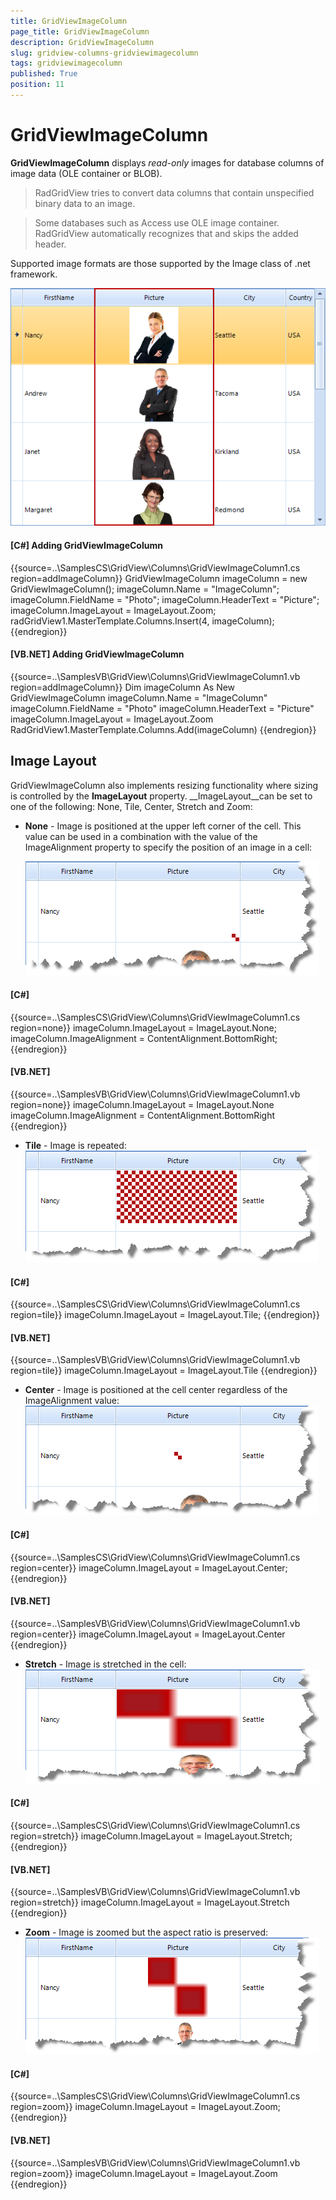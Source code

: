 ```yaml
---
title: GridViewImageColumn
page_title: GridViewImageColumn
description: GridViewImageColumn
slug: gridview-columns-gridviewimagecolumn
tags: gridviewimagecolumn
published: True
position: 11
---
```


# GridViewImageColumn



__GridViewImageColumn__ displays *read-only* images for database columns of image data (OLE container or BLOB). 

>RadGridView tries to convert data columns that contain unspecified binary data to an image.

>Some databases such as Access use OLE image container. RadGridView automatically recognizes that and skips the added header. 

Supported image formats are those supported by the Image class of .net framework. 



![gridview-columns-gridviewimagecolumn 001](images/gridview-columns-gridviewimagecolumn001.png)

#### __[C#] Adding GridViewImageColumn__

{{source=..\SamplesCS\GridView\Columns\GridViewImageColumn1.cs region=addImageColumn}}
	            GridViewImageColumn imageColumn = new GridViewImageColumn();
	            imageColumn.Name = "ImageColumn";
	            imageColumn.FieldName = "Photo";
	            imageColumn.HeaderText = "Picture";
	            imageColumn.ImageLayout = ImageLayout.Zoom;           
	            radGridView1.MasterTemplate.Columns.Insert(4, imageColumn);
	{{endregion}}



#### __[VB.NET] Adding GridViewImageColumn__

{{source=..\SamplesVB\GridView\Columns\GridViewImageColumn1.vb region=addImageColumn}}
	        Dim imageColumn As New GridViewImageColumn
	        imageColumn.Name = "ImageColumn"
	        imageColumn.FieldName = "Photo"
	        imageColumn.HeaderText = "Picture"
	        imageColumn.ImageLayout = ImageLayout.Zoom
	        RadGridView1.MasterTemplate.Columns.Add(imageColumn)
	{{endregion}}



## Image Layout

GridViewImageColumn also implements resizing functionality where sizing is controlled by the __ImageLayout__ property. __ImageLayout__can be set to one of the following: None, Tile, Center, Stretch and Zoom:

* __None__ - Image is positioned at the upper left corner of the cell. This value can be used in a combination
  with the value of the ImageAlignment property to specify the position of an image in a cell:
  
  ![gridview-columns-gridviewimagecolumn 002](images/gridview-columns-gridviewimagecolumn002.png)

#### __[C#]__

{{source=..\SamplesCS\GridView\Columns\GridViewImageColumn1.cs region=none}}
	            imageColumn.ImageLayout = ImageLayout.None;
	            imageColumn.ImageAlignment = ContentAlignment.BottomRight;
	{{endregion}}



#### __[VB.NET]__

{{source=..\SamplesVB\GridView\Columns\GridViewImageColumn1.vb region=none}}
	        imageColumn.ImageLayout = ImageLayout.None
	        imageColumn.ImageAlignment = ContentAlignment.BottomRight
	{{endregion}}



* __Tile__ - Image is repeated:
 ![gridview-columns-gridviewimagecolumn 003](images/gridview-columns-gridviewimagecolumn003.png)

#### __[C#]__

{{source=..\SamplesCS\GridView\Columns\GridViewImageColumn1.cs region=tile}}
	            imageColumn.ImageLayout = ImageLayout.Tile;
	{{endregion}}



#### __[VB.NET]__

{{source=..\SamplesVB\GridView\Columns\GridViewImageColumn1.vb region=tile}}
	        imageColumn.ImageLayout = ImageLayout.Tile
	{{endregion}}



* __Center__ - Image is positioned at the cell center regardless of the ImageAlignment value:
    ![gridview-columns-gridviewimagecolumn 004](images/gridview-columns-gridviewimagecolumn004.png)

#### __[C#]__

{{source=..\SamplesCS\GridView\Columns\GridViewImageColumn1.cs region=center}}
	            imageColumn.ImageLayout = ImageLayout.Center;
	{{endregion}}



#### __[VB.NET]__

{{source=..\SamplesVB\GridView\Columns\GridViewImageColumn1.vb region=center}}
	        imageColumn.ImageLayout = ImageLayout.Center
	{{endregion}}



* __Stretch__ - Image is stretched in the cell:
  ![gridview-columns-gridviewimagecolumn 005](images/gridview-columns-gridviewimagecolumn005.png)

#### __[C#]__

{{source=..\SamplesCS\GridView\Columns\GridViewImageColumn1.cs region=stretch}}
	            imageColumn.ImageLayout = ImageLayout.Stretch;
	{{endregion}}



#### __[VB.NET]__

{{source=..\SamplesVB\GridView\Columns\GridViewImageColumn1.vb region=stretch}}
	        imageColumn.ImageLayout = ImageLayout.Stretch
	{{endregion}}



* __Zoom__ - Image is zoomed but the aspect ratio is preserved:
    ![gridview-columns-gridviewimagecolumn 006](images/gridview-columns-gridviewimagecolumn006.png)

#### __[C#]__

{{source=..\SamplesCS\GridView\Columns\GridViewImageColumn1.cs region=zoom}}
	            imageColumn.ImageLayout = ImageLayout.Zoom;
	{{endregion}}



#### __[VB.NET]__

{{source=..\SamplesVB\GridView\Columns\GridViewImageColumn1.vb region=zoom}}
	        imageColumn.ImageLayout = ImageLayout.Zoom
	{{endregion}}


